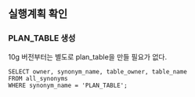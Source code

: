 ## 실행계획 확인
### PLAN_TABLE 생성
10g 버전부터는 별도로 plan_table을 만들 필요가 없다.
```oracle-sql
SELECT owner, synonym_name, table_owner, table_name
FROM all_synonyms
WHERE synonym_name = 'PLAN_TABLE';
```
